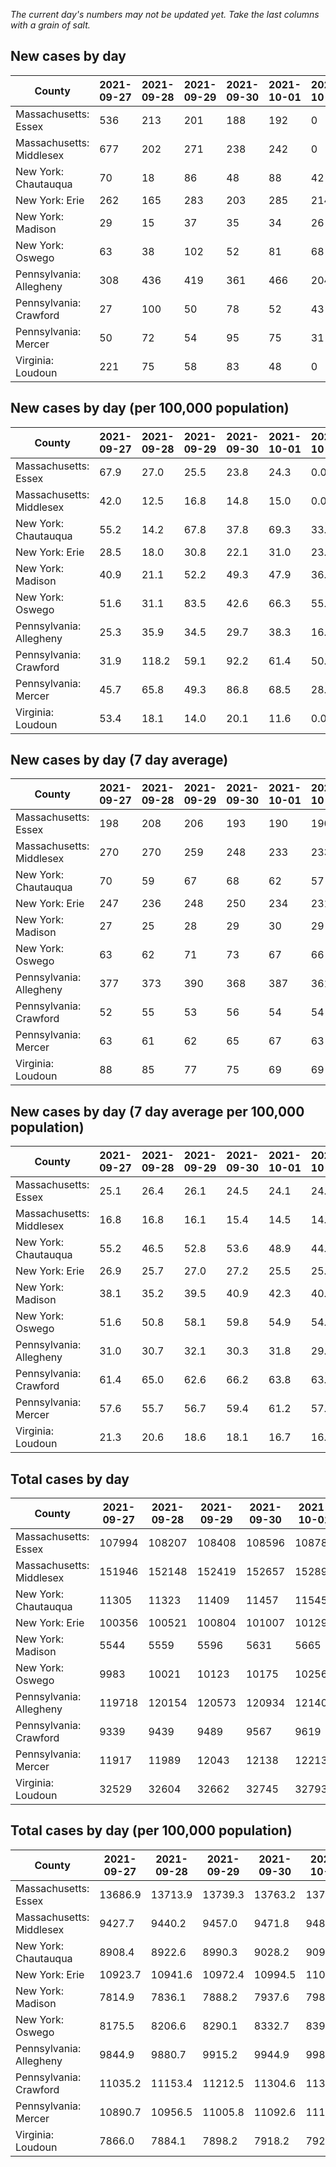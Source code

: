 _The current day's numbers may not be updated yet. Take the last columns with a grain of salt._
## New cases by day

| County | 2021-09-27 | 2021-09-28 | 2021-09-29 | 2021-09-30 | 2021-10-01 | 2021-10-02 | 2021-10-03 |
| --- | --- | --- | --- | --- | --- | --- | --- |
| Massachusetts: Essex | 536 | 213 | 201 | 188 | 192 | 0 |  |
| Massachusetts: Middlesex | 677 | 202 | 271 | 238 | 242 | 0 |  |
| New York: Chautauqua | 70 | 18 | 86 | 48 | 88 | 42 |  |
| New York: Erie | 262 | 165 | 283 | 203 | 285 | 214 |  |
| New York: Madison | 29 | 15 | 37 | 35 | 34 | 26 |  |
| New York: Oswego | 63 | 38 | 102 | 52 | 81 | 68 |  |
| Pennsylvania: Allegheny | 308 | 436 | 419 | 361 | 466 | 204 |  |
| Pennsylvania: Crawford | 27 | 100 | 50 | 78 | 52 | 43 |  |
| Pennsylvania: Mercer | 50 | 72 | 54 | 95 | 75 | 31 |  |
| Virginia: Loudoun | 221 | 75 | 58 | 83 | 48 | 0 |  |

## New cases by day (per 100,000 population)

| County | 2021-09-27 | 2021-09-28 | 2021-09-29 | 2021-09-30 | 2021-10-01 | 2021-10-02 | 2021-10-03 |
| --- | --- | --- | --- | --- | --- | --- | --- |
| Massachusetts: Essex | 67.9 | 27.0 | 25.5 | 23.8 | 24.3 | 0.0 |  |
| Massachusetts: Middlesex | 42.0 | 12.5 | 16.8 | 14.8 | 15.0 | 0.0 |  |
| New York: Chautauqua | 55.2 | 14.2 | 67.8 | 37.8 | 69.3 | 33.1 |  |
| New York: Erie | 28.5 | 18.0 | 30.8 | 22.1 | 31.0 | 23.3 |  |
| New York: Madison | 40.9 | 21.1 | 52.2 | 49.3 | 47.9 | 36.7 |  |
| New York: Oswego | 51.6 | 31.1 | 83.5 | 42.6 | 66.3 | 55.7 |  |
| Pennsylvania: Allegheny | 25.3 | 35.9 | 34.5 | 29.7 | 38.3 | 16.8 |  |
| Pennsylvania: Crawford | 31.9 | 118.2 | 59.1 | 92.2 | 61.4 | 50.8 |  |
| Pennsylvania: Mercer | 45.7 | 65.8 | 49.3 | 86.8 | 68.5 | 28.3 |  |
| Virginia: Loudoun | 53.4 | 18.1 | 14.0 | 20.1 | 11.6 | 0.0 |  |

## New cases by day (7 day average)

| County | 2021-09-27 | 2021-09-28 | 2021-09-29 | 2021-09-30 | 2021-10-01 | 2021-10-02 | 2021-10-03 |
| --- | --- | --- | --- | --- | --- | --- | --- |
| Massachusetts: Essex | 198 | 208 | 206 | 193 | 190 | 190 |  |
| Massachusetts: Middlesex | 270 | 270 | 259 | 248 | 233 | 233 |  |
| New York: Chautauqua | 70 | 59 | 67 | 68 | 62 | 57 |  |
| New York: Erie | 247 | 236 | 248 | 250 | 234 | 231 |  |
| New York: Madison | 27 | 25 | 28 | 29 | 30 | 29 |  |
| New York: Oswego | 63 | 62 | 71 | 73 | 67 | 66 |  |
| Pennsylvania: Allegheny | 377 | 373 | 390 | 368 | 387 | 361 |  |
| Pennsylvania: Crawford | 52 | 55 | 53 | 56 | 54 | 54 |  |
| Pennsylvania: Mercer | 63 | 61 | 62 | 65 | 67 | 63 |  |
| Virginia: Loudoun | 88 | 85 | 77 | 75 | 69 | 69 |  |

## New cases by day (7 day average per 100,000 population)

| County | 2021-09-27 | 2021-09-28 | 2021-09-29 | 2021-09-30 | 2021-10-01 | 2021-10-02 | 2021-10-03 |
| --- | --- | --- | --- | --- | --- | --- | --- |
| Massachusetts: Essex | 25.1 | 26.4 | 26.1 | 24.5 | 24.1 | 24.1 |  |
| Massachusetts: Middlesex | 16.8 | 16.8 | 16.1 | 15.4 | 14.5 | 14.5 |  |
| New York: Chautauqua | 55.2 | 46.5 | 52.8 | 53.6 | 48.9 | 44.9 |  |
| New York: Erie | 26.9 | 25.7 | 27.0 | 27.2 | 25.5 | 25.1 |  |
| New York: Madison | 38.1 | 35.2 | 39.5 | 40.9 | 42.3 | 40.9 |  |
| New York: Oswego | 51.6 | 50.8 | 58.1 | 59.8 | 54.9 | 54.1 |  |
| Pennsylvania: Allegheny | 31.0 | 30.7 | 32.1 | 30.3 | 31.8 | 29.7 |  |
| Pennsylvania: Crawford | 61.4 | 65.0 | 62.6 | 66.2 | 63.8 | 63.8 |  |
| Pennsylvania: Mercer | 57.6 | 55.7 | 56.7 | 59.4 | 61.2 | 57.6 |  |
| Virginia: Loudoun | 21.3 | 20.6 | 18.6 | 18.1 | 16.7 | 16.7 |  |

## Total cases by day

| County | 2021-09-27 | 2021-09-28 | 2021-09-29 | 2021-09-30 | 2021-10-01 | 2021-10-02 | 2021-10-03 |
| --- | --- | --- | --- | --- | --- | --- | --- |
| Massachusetts: Essex | 107994 | 108207 | 108408 | 108596 | 108788 | 108788 |  |
| Massachusetts: Middlesex | 151946 | 152148 | 152419 | 152657 | 152899 | 152899 |  |
| New York: Chautauqua | 11305 | 11323 | 11409 | 11457 | 11545 | 11587 |  |
| New York: Erie | 100356 | 100521 | 100804 | 101007 | 101292 | 101506 |  |
| New York: Madison | 5544 | 5559 | 5596 | 5631 | 5665 | 5691 |  |
| New York: Oswego | 9983 | 10021 | 10123 | 10175 | 10256 | 10324 |  |
| Pennsylvania: Allegheny | 119718 | 120154 | 120573 | 120934 | 121400 | 121604 |  |
| Pennsylvania: Crawford | 9339 | 9439 | 9489 | 9567 | 9619 | 9662 |  |
| Pennsylvania: Mercer | 11917 | 11989 | 12043 | 12138 | 12213 | 12244 |  |
| Virginia: Loudoun | 32529 | 32604 | 32662 | 32745 | 32793 | 32793 |  |

## Total cases by day (per 100,000 population)

| County | 2021-09-27 | 2021-09-28 | 2021-09-29 | 2021-09-30 | 2021-10-01 | 2021-10-02 | 2021-10-03 |
| --- | --- | --- | --- | --- | --- | --- | --- |
| Massachusetts: Essex | 13686.9 | 13713.9 | 13739.3 | 13763.2 | 13787.5 | 13787.5 |  |
| Massachusetts: Middlesex | 9427.7 | 9440.2 | 9457.0 | 9471.8 | 9486.8 | 9486.8 |  |
| New York: Chautauqua | 8908.4 | 8922.6 | 8990.3 | 9028.2 | 9097.5 | 9130.6 |  |
| New York: Erie | 10923.7 | 10941.6 | 10972.4 | 10994.5 | 11025.6 | 11048.8 |  |
| New York: Madison | 7814.9 | 7836.1 | 7888.2 | 7937.6 | 7985.5 | 8022.2 |  |
| New York: Oswego | 8175.5 | 8206.6 | 8290.1 | 8332.7 | 8399.1 | 8454.7 |  |
| Pennsylvania: Allegheny | 9844.9 | 9880.7 | 9915.2 | 9944.9 | 9983.2 | 10000.0 |  |
| Pennsylvania: Crawford | 11035.2 | 11153.4 | 11212.5 | 11304.6 | 11366.1 | 11416.9 |  |
| Pennsylvania: Mercer | 10890.7 | 10956.5 | 11005.8 | 11092.6 | 11161.2 | 11189.5 |  |
| Virginia: Loudoun | 7866.0 | 7884.1 | 7898.2 | 7918.2 | 7929.8 | 7929.8 |  |

